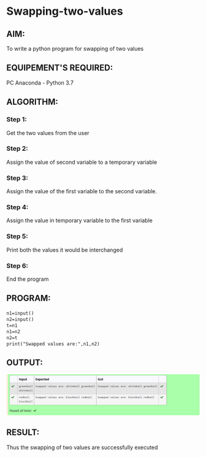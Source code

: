 # Swapping-two-values
## AIM:
To write a python program for swapping of two values
## EQUIPEMENT'S REQUIRED: 
PC
Anaconda - Python 3.7
## ALGORITHM: 
### Step 1:
Get the two values from the user
### Step 2: 
Assign the value of second variable to a temporary variable 
### Step 3: 
Assign the value of the first variable to the second variable.
### Step 4:  
Assign the value in temporary variable to the first variable
### Step 5: 
Print both the values it would be interchanged
### Step 6: 
End the program
## PROGRAM:
```
n1=input()
n2=input()
t=n1
n1=n2
n2=t
print("Swapped values are:",n1,n2)
```
## OUTPUT:
![swap](outputswap1.png)

## RESULT:
Thus the swapping of two values are successfully executed



